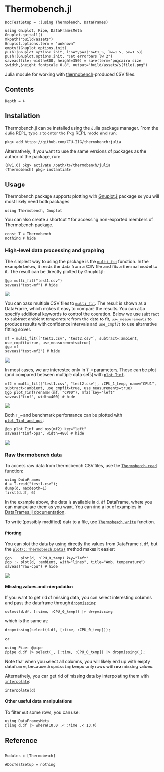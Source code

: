 # Thermobench.jl

```@meta
DocTestSetup = :(using Thermobench, DataFrames)
```

```@setup abc
using Gnuplot, Pipe, DataFramesMeta
Gnuplot.quitall()
mkpath("build/assets")
Gnuplot.options.term = "unknown"
empty!(Gnuplot.options.init)
push!(Gnuplot.options.init, linetypes(:Set1_5, lw=1.5, ps=1.5))
push!(Gnuplot.options.init, "set errorbars lw 2")
saveas(file; width=800, height=350) = save(term="pngcairo size $width,$height fontscale 0.8", output="build/assets/$(file).png")
```

Julia module for working with
[thermobench](https://github.com/CTU-IIG/thermobench)-produced CSV
files.

## Contents

```@contents
Depth = 4
```


## Installation

Thermobench.jl can be installed using the Julia package manager. From the Julia REPL, type `]` to enter the Pkg REPL mode and run:

```
pkg> add https://github.com/CTU-IIG/thermobench:julia
```

Alternatively, if you want to use the same versions of packages as the
author of the package, run:

```
(@v1.6) pkg> activate /path/to/thermobench/julia
(Thermobench) pkg> instantiate
```

## Usage

Thermobench package supports plotting with
[Gnuplot.jl](https://github.com/gcalderone/Gnuplot.jl) package so you
will most likely need both packages:

```@example abc
using Thermobench, Gnuplot
```

You can also create a shortcut `T` for accessing non-exported members
of Thermobench package.

```@example abc
const T = Thermobench
nothing # hide
```

### High-level data processing and graphing

The simplest way to using the package is the [`multi_fit`](@ref)
function. In the example below, it reads the data from a CSV file and
fits a thermal model to it. The result can be directly plotted by Gnuplot.jl:

```@repl abc
@gp multi_fit("test1.csv")
saveas("test-mf") # hide
```
![](assets/test-mf.png)

You can pass multiple CSV files to [`multi_fit`](@ref). The result is
shown as a DataFrame, which makes it easy to compare the results. You
can also specify additional keywords to control the operation. Below
we use `subtract` to subtract ambient temperature from the data to
fit, `use_measurements` to produce results with confidence intervals
and `use_cmpfit` to use alternative fitting solver.

```@repl abc
mf = multi_fit(["test1.csv", "test2.csv"], subtract=:ambient, use_cmpfit=true, use_measurements=true)
@gp mf
saveas("test-mf2") # hide
```
![](assets/test-mf2.png)

In most cases, we are interested only in ``T_∞`` parameters. These can
be plot (and compared between multiple data sets) with [`plot_Tinf`](@ref).

```@repl abc
mf2 = multi_fit(["test1.csv", "test2.csv"], :CPU_1_temp, name="CPU1", subtract=:ambient, use_cmpfit=true, use_measurements=true)
@gp plot_Tinf(rename!(mf, "CPU0"), mf2) key="left"
saveas("tinf", width=400) # hide
```
![](assets/tinf.png)

Both ``T_∞`` and benchmark performance can be plotted with [`plot_Tinf_and_ops`](@ref):

```@repl abc
@gp plot_Tinf_and_ops(mf2) key="left"
saveas("tinf-ops", width=480) # hide
```
![](assets/tinf-ops.png)


### Raw thermobench data

To access raw data from thermobench CSV files, use the [`Thermobench.read`](@ref)
function:

```@repl abc
using DataFrames
d = T.read("test1.csv");
dump(d, maxdepth=1)
first(d.df, 6)
```

In the example above, the data is available in `d.df` DataFrame, where
you can manipulate them as you want. You can find a lot of examples in
[DataFrames.jl
documentation](https://dataframes.juliadata.org/stable/).

To write (possibly modified) data to a file, use
[`Thermobench.write`](@ref) function.

#### Plotting

You can plot the data by using directly the values from DataFrame
`d.df`, but the [`plot(::Thermobench.Data)`](@ref) method
makes it easier:

```@example abc
@gp    plot(d, :CPU_0_temp) key="left"
@gp :- plot(d, :ambient, with="lines", title="Amb. temperature")
saveas("raw-cpu") # hide
```
![](assets/raw-cpu.png)

#### Missing values and interpolation

If you want to get rid of missing data, you can select interesting
columns and pass the dataframe through [`dropmissing`](https://dataframes.juliadata.org/stable/lib/functions/#DataFrames.dropmissing):

```@repl abc
select(d.df, [:time, :CPU_0_temp]) |> dropmissing
```
which is the same as:
```@repl abc
dropmissing(select(d.df, [:time, :CPU_0_temp]));
```
or
```@repl abc
using Pipe: @pipe
@pipe d.df |> select(_, [:time, :CPU_0_temp]) |> dropmissing(_);
```

Note that when you select all columns, you will likely end up with
empty dataframe, because `dropmissing` keeps only rows with **no**
missing values.

Alternatively, you can get rid of missing data by interpolating them
with [`interpolate`](@ref):

```@repl abc
interpolate(d)
```

#### Other useful data manipulations

To filter out some rows, you can use:

```@repl abc
using DataFramesMeta
@linq d.df |> where(10.0 .< :time .< 13.0)
```

## Reference

```@index
```

```@autodocs
Modules = [Thermobench]
```

```@meta
#DocTestSetup = nothing
```
